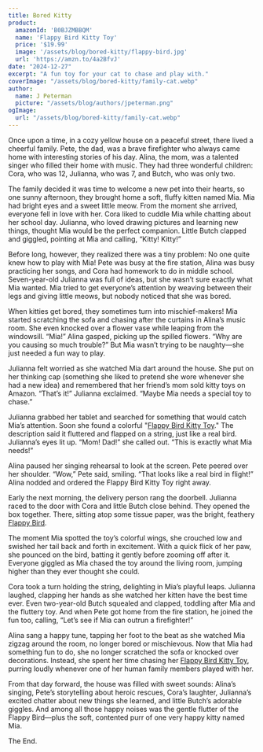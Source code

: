 ```yaml
---
title: Bored Kitty
product:
  amazonId: 'B0BJZMBBQM'
  name: 'Flappy Bird Kitty Toy'
  price: '$19.99'
  image: '/assets/blog/bored-kitty/flappy-bird.jpg'
  url: 'https://amzn.to/4a2BfvJ'
date: "2024-12-27"
excerpt: "A fun toy for your cat to chase and play with."
coverImage: "/assets/blog/bored-kitty/family-cat.webp"
author:
  name: J Peterman
  picture: "/assets/blog/authors/jpeterman.png"
ogImage:
  url: "/assets/blog/bored-kitty/family-cat.webp"
---
```


Once upon a time, in a cozy yellow house on a peaceful street, there lived a cheerful family. Pete, the dad, was a brave firefighter who always came home with interesting stories of his day. Alina, the mom, was a talented singer who filled their home with music. They had three wonderful children: Cora, who was 12, Julianna, who was 7, and Butch, who was only two.

The family decided it was time to welcome a new pet into their hearts, so one sunny afternoon, they brought home a soft, fluffy kitten named Mia. Mia had bright eyes and a sweet little meow. From the moment she arrived, everyone fell in love with her. Cora liked to cuddle Mia while chatting about her school day. Julianna, who loved drawing pictures and learning new things, thought Mia would be the perfect companion. Little Butch clapped and giggled, pointing at Mia and calling, “Kitty! Kitty!”

Before long, however, they realized there was a tiny problem: No one quite knew how to play with Mia! Pete was busy at the fire station, Alina was busy practicing her songs, and Cora had homework to do in middle school. Seven-year-old Julianna was full of ideas, but she wasn’t sure exactly what Mia wanted. Mia tried to get everyone’s attention by weaving between their legs and giving little meows, but nobody noticed that she was bored.

When kitties get bored, they sometimes turn into mischief-makers! Mia started scratching the sofa and chasing after the curtains in Alina’s music room. She even knocked over a flower vase while leaping from the windowsill. “Mia!” Alina gasped, picking up the spilled flowers. “Why are you causing so much trouble?” But Mia wasn’t trying to be naughty—she just needed a fun way to play.

Julianna felt worried as she watched Mia dart around the house. She put on her thinking cap (something she liked to pretend she wore whenever she had a new idea) and remembered that her friend’s mom sold kitty toys on Amazon. “That’s it!” Julianna exclaimed. “Maybe Mia needs a special toy to chase.”

Julianna grabbed her tablet and searched for something that would catch Mia’s attention. Soon she found a colorful "[Flappy Bird Kitty Toy](https://amzn.to/4a2BfvJ)." The description said it fluttered and flapped on a string, just like a real bird. Julianna’s eyes lit up. “Mom! Dad!” she called out. “This is exactly what Mia needs!”

Alina paused her singing rehearsal to look at the screen. Pete peered over her shoulder. “Wow,” Pete said, smiling. “That looks like a real bird in flight!” Alina nodded and ordered the Flappy Bird Kitty Toy right away.

Early the next morning, the delivery person rang the doorbell. Julianna raced to the door with Cora and little Butch close behind. They opened the box together. There, sitting atop some tissue paper, was the bright, feathery [Flappy Bird](https://amzn.to/4a2BfvJ).

The moment Mia spotted the toy’s colorful wings, she crouched low and swished her tail back and forth in excitement. With a quick flick of her paw, she pounced on the bird, batting it gently before zooming off after it. Everyone giggled as Mia chased the toy around the living room, jumping higher than they ever thought she could.

Cora took a turn holding the string, delighting in Mia’s playful leaps. Julianna laughed, clapping her hands as she watched her kitten have the best time ever. Even two-year-old Butch squealed and clapped, toddling after Mia and the fluttery toy. And when Pete got home from the fire station, he joined the fun too, calling, “Let’s see if Mia can outrun a firefighter!”

Alina sang a happy tune, tapping her foot to the beat as she watched Mia zigzag around the room, no longer bored or mischievous. Now that Mia had something fun to do, she no longer scratched the sofa or knocked over decorations. Instead, she spent her time chasing her [Flappy Bird Kitty Toy](https://amzn.to/4a2BfvJ), purring loudly whenever one of her human family members played with her.

From that day forward, the house was filled with sweet sounds: Alina’s singing, Pete’s storytelling about heroic rescues, Cora’s laughter, Julianna’s excited chatter about new things she learned, and little Butch’s adorable giggles. And among all those happy noises was the gentle flutter of the Flappy Bird—plus the soft, contented purr of one very happy kitty named Mia. 

The End.